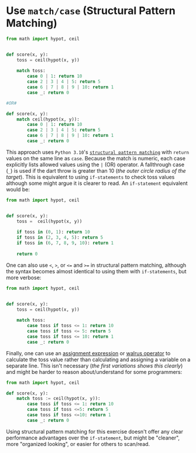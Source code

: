 # Use `match/case` (Structural Pattern Matching)


```python
from math import hypot, ceil


def score(x, y):
    toss = ceil(hypot(x, y))
    
    match toss:
        case 0 | 1: return 10
        case 2 | 3 | 4 | 5: return 5
        case 6 | 7 | 8 | 9 | 10: return 1
        case _: return 0

#OR#

def score(x, y):
    match ceil(hypot(x, y)):
        case 0 | 1: return 10
        case 2 | 3 | 4 | 5: return 5
        case 6 | 7 | 8 | 9 | 10: return 1
        case _: return 0
```

This approach uses `Python 3.10`'s [`structural pattern matching`][structural-pattern-matching] with `return` values on the same line as `case`.
Because the match is numeric, each case explicitly lists allowed values using the `|` (OR) operator.
A fallthrough case (`_`) is used if the dart throw is greater than 10  (_the outer circle radius of the target_).
This is equivalent to using `if-statements` to check toss values although some might argue it is clearer to read.
An `if-statement` equivalent would be:

```python
from math import hypot, ceil


def score(x, y):
    toss =  ceil(hypot(x, y))
    
    if toss in (0, 1): return 10
    if toss in (2, 3, 4, 5): return 5
    if toss in (6, 7, 8, 9, 10): return 1
    
    return 0
```

One can also use `<`, `>`, or `<=` and `>=` in structural pattern matching, although the syntax becomes almost identical to using them with `if-statements`, but more verbose:


```python
from math import hypot, ceil


def score(x, y):
    toss = ceil(hypot(x, y))
    
    match toss:
        case toss if toss <= 1: return 10
        case toss if toss <= 5: return 5
        case toss if toss <= 10: return 1
        case _: return 0
```


Finally, one can use an [assignment expression][assignment-expression] or [walrus operator][walrus] to calculate the toss value rather than calculating and assigning a variable on a separate line.
This isn't necessary (_the first variations shows this clearly_) and might be harder to reason about/understand for some programmers:


```python
from math import hypot, ceil

def score(x, y):
    match toss := ceil(hypot(x, y)):
        case toss if toss <= 1: return 10
        case toss if toss <=5: return 5
        case toss if toss <=10: return 1
        case _: return 0
```

Using structural pattern matching for this exercise doesn't offer any clear performance advantages over the `if-statement`, but might be "cleaner", more "organized looking", or easier for others to scan/read.


[assignment-expression]: https://docs.python.org/3/reference/expressions.html#grammar-token-python-grammar-assignment_expression
[structural-pattern-matching]: https://peps.python.org/pep-0636/
[walrus]: https://peps.python.org/pep-0572/
